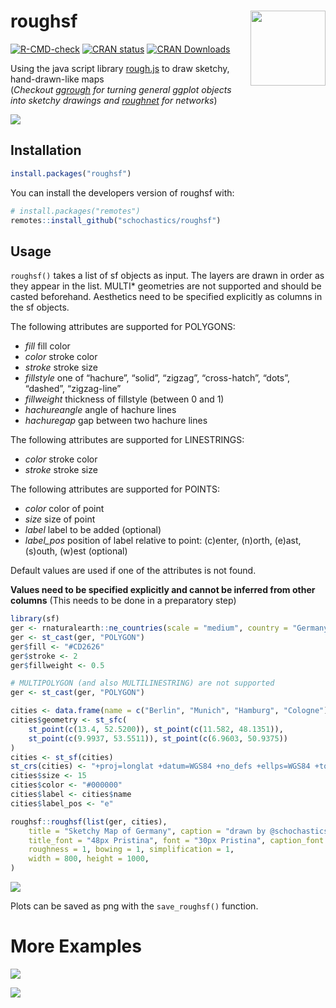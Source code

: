 
<!-- README.md is generated from README.Rmd. Please edit that file -->

# roughsf <img src="man/figures/logo.png" align="right" width="120px"/>

<!-- badges: start -->

[![R-CMD-check](https://github.com/schochastics/roughsf/workflows/R-CMD-check/badge.svg)](https://github.com/schochastics/roughsf/actions)
[![CRAN
status](https://www.r-pkg.org/badges/version/roughsf)](https://CRAN.R-project.org/package=roughsf)
[![CRAN
Downloads](https://cranlogs.r-pkg.org/badges/roughsf)](https://CRAN.R-project.org/package=roughsf)
<!-- badges: end -->

Using the java script library [rough.js](https://roughjs.com/) to draw
sketchy, hand-drawn-like maps  
(*Checkout [ggrough](https://xvrdm.github.io/ggrough/) for turning
general ggplot objects into sketchy drawings and
[roughnet](https://github.com/schochastics/roughnet) for networks*)

![](man/figures/example.png)

## Installation

``` r
install.packages("roughsf")
```

You can install the developers version of roughsf with:

``` r
# install.packages("remotes")
remotes::install_github("schochastics/roughsf")
```

## Usage

`roughsf()` takes a list of sf objects as input. The layers are drawn in
order as they appear in the list. MULTI\* geometries are not supported
and should be casted beforehand. Aesthetics need to be specified
explicitly as columns in the sf objects.

The following attributes are supported for POLYGONS:

- *fill* fill color
- *color* stroke color
- *stroke* stroke size
- *fillstyle* one of “hachure”, “solid”, “zigzag”, “cross-hatch”,
  “dots”, “dashed”, “zigzag-line”
- *fillweight* thickness of fillstyle (between 0 and 1)
- *hachureangle* angle of hachure lines
- *hachuregap* gap between two hachure lines

The following attributes are supported for LINESTRINGS:

- *color* stroke color
- *stroke* stroke size

The following attributes are supported for POINTS:

- *color* color of point
- *size* size of point
- *label* label to be added (optional)
- *label_pos* position of label relative to point: (c)enter, (n)orth,
  (e)ast, (s)outh, (w)est (optional)

Default values are used if one of the attributes is not found.

**Values need to be specified explicitly and cannot be inferred from
other columns** (This needs to be done in a preparatory step)

``` r
library(sf)
ger <- rnaturalearth::ne_countries(scale = "medium", country = "Germany", returnclass = "sf")
ger <- st_cast(ger, "POLYGON")
ger$fill <- "#CD2626"
ger$stroke <- 2
ger$fillweight <- 0.5

# MULTIPOLYGON (and also MULTILINESTRING) are not supported
ger <- st_cast(ger, "POLYGON")

cities <- data.frame(name = c("Berlin", "Munich", "Hamburg", "Cologne"))
cities$geometry <- st_sfc(
    st_point(c(13.4, 52.5200)), st_point(c(11.582, 48.1351)),
    st_point(c(9.9937, 53.5511)), st_point(c(6.9603, 50.9375))
)
cities <- st_sf(cities)
st_crs(cities) <- "+proj=longlat +datum=WGS84 +no_defs +ellps=WGS84 +towgs84=0,0,0"
cities$size <- 15
cities$color <- "#000000"
cities$label <- cities$name
cities$label_pos <- "e"

roughsf::roughsf(list(ger, cities),
    title = "Sketchy Map of Germany", caption = "drawn by @schochastics",
    title_font = "48px Pristina", font = "30px Pristina", caption_font = "30px Pristina",
    roughness = 1, bowing = 1, simplification = 1,
    width = 800, height = 1000,
)
```

![](man/figures/germany.png)

Plots can be saved as png with the `save_roughsf()` function.

# More Examples

![](man/figures/africa.png)

![](man/figures/pop_dens_ger.png)
